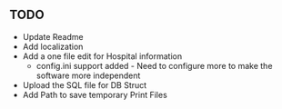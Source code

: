 ## TODO

* Update Readme
* Add localization
* Add a one file edit for Hospital information
	* config.ini support added - Need to configure more to make the software more independent
* Upload the SQL file for DB Struct
* Add Path to save temporary Print Files
